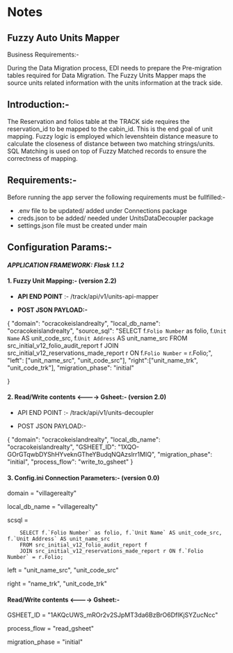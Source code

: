 # Notes

## Fuzzy Auto Units Mapper
Business Requirements:-

During the Data Migration process, EDI needs to prepare the Pre-migration tables required for Data Migration. The Fuzzy Units Mapper maps the source units related information 
with the units information at the track side. 

## Introduction:-

The Reservation and folios table at the TRACK side requires the reservation_id to be mapped to the cabin_id. This is the end goal of unit mapping.
Fuzzy logic is employed which levenshtein distance measure to calculate the closeness of distance between two matching strings/units.
SQL Matching is used on top of Fuzzy Matched records to ensure the correctness of mapping.

## Requirements:-

Before running the app server the following requirements must be fullfilled:-

- .env file to be updated/ added under Connections package
- creds.json to be added/ needed under UnitsDataDecoupler package
- settings.json file must be created under main

## **Configuration Params:-**

#### _**APPLICATION FRAMEWORK:** Flask 1.1.2_

#### **1. Fuzzy Unit Mapping:- (version 2.2)**

- **API END POINT** :- /track/api/v1/units-api-mapper

- **POST JSON PAYLOAD:-**

{
  "domain": "ocracokeislandrealty",
  "local_db_name": "ocracokeislandrealty",
  "source_sql": "SELECT f.`Folio Number` as folio, f.`Unit Name` AS unit_code_src, f.`Unit Address` AS unit_name_src FROM src_initial_v12_folio_audit_report f JOIN src_initial_v12_reservations_made_report r ON f.`Folio Number` = r.Folio;",
  "left": ["unit_name_src", "unit_code_src"],
  "right":["unit_name_trk", "unit_code_trk"],
  "migration_phase": "initial"

}


#### **2. Read/Write contents <----> Gsheet:- (version 2.0)**

- API END POINT :- /track/api/v1/units-decoupler

- POST JSON PAYLOAD:-

{
  "domain": "ocracokeislandrealty",
  "local_db_name": "ocracokeislandrealty",
  "GSHEET_ID": "1XQO-GOrGTqwbDYShHYveknGTheYBudqNQAzslrr1MIQ",
  "migration_phase": "initial",
  "process_flow": "write_to_gsheet"
}


#### **3. Config.ini Connection Parameters:- (version 0.0)**

domain = "villagerealty"

local_db_name = "villagerealty"

scsql = 

        SELECT f.`Folio Number` as folio, f.`Unit Name` AS unit_code_src, f.`Unit Address` AS unit_name_src 
        FROM src_initial_v12_folio_audit_report f 
        JOIN src_initial_v12_reservations_made_report r ON f.`Folio Number` = r.Folio;

left = "unit_name_src", "unit_code_src"

right = "name_trk", "unit_code_trk"


#### Read/Write contents <----> Gsheet:-

GSHEET_ID = "1AKQcUWS_mROr2v2SJpMT3da6BzBrO6DfIKjSYZucNcc"

process_flow = "read_gsheet"

migration_phase = "initial"